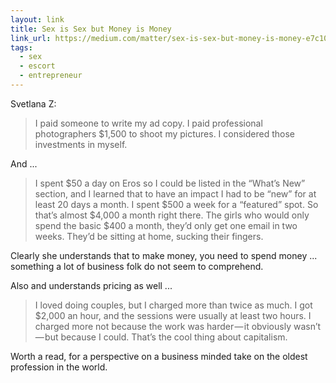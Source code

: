 ```yaml
---
layout: link
title: Sex is Sex but Money is Money
link_url: https://medium.com/matter/sex-is-sex-but-money-is-money-e7c10091713f
tags:
  - sex
  - escort
  - entrepreneur
---
```


Svetlana Z:

>I paid someone to write my ad copy. I paid professional photographers $1,500 to shoot my pictures. I considered those investments in myself.

And ...

>I spent $50 a day on Eros so I could be listed in the “What’s New” section, and I learned that to have an impact I had to be “new” for at least 20 days a month. I spent $500 a week for a “featured” spot. So that’s almost $4,000 a month right there. The girls who would only spend the basic $400 a month, they’d only get one email in two weeks. They’d be sitting at home, sucking their fingers.

Clearly she understands that to make money, you need to spend money ... something a lot of business folk do not seem to comprehend.

Also and understands pricing as well ...

>I loved doing couples, but I charged more than twice as much. I got $2,000 an hour, and the sessions were usually at least two hours. I charged more not because the work was harder — it obviously wasn’t — but because I could. That’s the cool thing about capitalism.

Worth a read, for a perspective on a business minded take on the oldest profession in the world.
